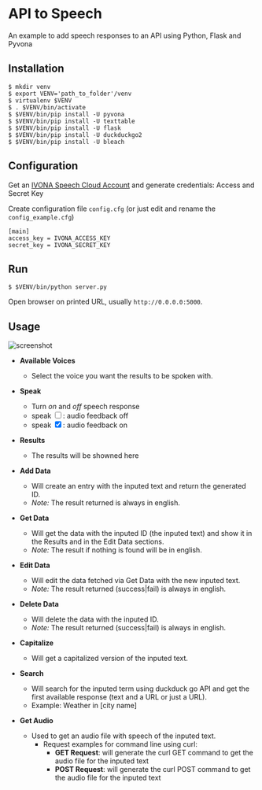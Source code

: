# API to Speech
An example to add speech responses to an API using Python, Flask and Pyvona

## Installation

```
$ mkdir venv
$ export VENV='path_to_folder'/venv
$ virtualenv $VENV
$ . $VENV/bin/activate
$ $VENV/bin/pip install -U pyvona
$ $VENV/bin/pip install -U texttable
$ $VENV/bin/pip install -U flask
$ $VENV/bin/pip install -U duckduckgo2
$ $VENV/bin/pip install -U bleach
```

## Configuration
Get an [IVONA Speech Cloud Account](https://www.ivona.com/us/for-business/speech-cloud/) and generate credentials: Access and Secret Key

Create configuration file `config.cfg` (or just edit and rename the `config_example.cfg`)

```
[main]
access_key = IVONA_ACCESS_KEY
secret_key = IVONA_SECRET_KEY
```

## Run

```
$ $VENV/bin/python server.py
```

Open browser on printed URL, usually `http://0.0.0.0:5000`.


## Usage

![screenshot](http://i.imgur.com/B2jvNfS.png)

- **Available Voices**
  - Select the voice you want the results to be spoken with.

- **Speak**
  - Turn *on* and *off* speech response
  - speak <input type="checkbox" readonly>: audio feedback off
  - speak <input type="checkbox" checked="checked" readonly>: audio feedback on

- **Results**
  - The results will be showned here

- **Add Data**
  - Will create an entry with the inputed text and return the generated ID.
  - *Note:* The result returned is always in english.

- **Get Data**
  - Will get the data with the inputed ID (the inputed text) and show it in the Results and in the Edit Data sections.
  - *Note:* The result if nothing is found will be in english.

- **Edit Data**
  - Will edit the data fetched via Get Data with the new inputed text.
  - *Note:* The result returned (success|fail) is always in english.

- **Delete Data**
  - Will delete the data with the inputed ID.
  - *Note:*  The result returned (success|fail) is always in english.

- **Capitalize**
  - Will get a capitalized version of the inputed text.

- **Search**
  - Will search for the inputed term using duckduck go API and get the first available response (text and a URL or just a URL).
  - Example: Weather in [city name]

- **Get Audio**
  - Used to get an audio file with speech of the inputed text.
    - Request examples for command line using curl:
      - **GET Request**: will generate the curl GET command to get the audio file for the inputed text
      - **POST Request**: will generate the curl POST command to get the audio file for the inputed text
